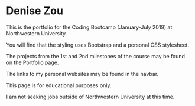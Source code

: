 # Denise Zou
This is the portfolio for the Coding Bootcamp (January-July 2019) at Northwestern University. 

You will find that the styling uses Bootstrap and a personal CSS stylesheet.

The projects from the 1st and 2nd milestones of the course may be found on the Portfolio page.

The links to my personal websites may be found in the navbar. 

This page is for educational purposes only. 

I am not seeking jobs outside of Northwestern University at this time. 